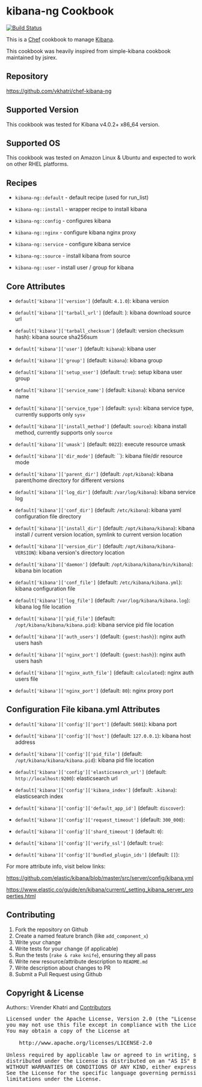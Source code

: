 kibana-ng Cookbook
================

[![Build Status](https://travis-ci.org/vkhatri/chef-kibana-ng.svg?branch=master)](https://travis-ci.org/vkhatri/chef-kibana-ng)

This is a [Chef] cookbook to manage [Kibana].

This cookbook was heavily inspired from simple-kibana cookbook maintained by jsirex.


## Repository

https://github.com/vkhatri/chef-kibana-ng


## Supported Version

This cookbook was tested for Kibana v4.0.2+ x86_64 version.


## Supported OS

This cookbook was tested on Amazon Linux & Ubuntu and expected to work on other RHEL platforms.


## Recipes

- `kibana-ng::default` - default recipe (used for run_list)

- `kibana-ng::install` - wrapper recipe to install kibana

- `kibana-ng::config` - configures kibana

- `kibana-ng::nginx` - configure kibana nginx proxy

- `kibana-ng::service` - configure kibana service

- `kibana-ng::source` - install kibana from source

- `kibana-ng::user` - install user / group for kibana


## Core Attributes


* `default['kibana']['version']` (default: `4.1.0`): kibana version

* `default['kibana']['tarball_url']` (default: ): kibana download source url

* `default['kibana']['tarball_checksum']` (default: version checksum hash): kibana source sha256sum

* `default['kibana']['user']` (default: `kibana`): kibana user

* `default['kibana']['group']` (default: `kibana`): kibana group

* `default['kibana']['setup_user']` (default: `true`): setup kibana user group

* `default['kibana']['service_name']` (default: `kibana`): kibana service name

* `default['kibana']['service_type']` (default: `sysv`): kibana service type, currently supports only `sysv`

* `default['kibana']['install_method']` (default: `source`): kibana install method, currently supports only `source`

* `default['kibana']['umask']` (default: `0022`): execute resource umask

* `default['kibana']['dir_mode']` (default: ``): kibana file/dir resource mode

* `default['kibana']['parent_dir']` (default: `/opt/kibana`): kibana parent/home directory for different versions

* `default['kibana']['log_dir']` (default: `/var/log/kibana`): kibana service log

* `default['kibana']['conf_dir']` (default: `/etc/kibana`): kibana yaml configuration file directory

* `default['kibana']['install_dir']` (default: `/opt/kibana/kibana`): kibana install / current version location, symlink to current version location

* `default['kibana']['version_dir']` (default: `/opt/kibana/kibana-VERSION`): kibana version's directory location

* `default['kibana']['daemon']` (default: `/opt/kibana/kibana/bin/kibana`): kibana bin location

* `default['kibana']['conf_file']` (default: `/etc/kibana/kibana.yml`): kibana configuration file

* `default['kibana']['log_file']` (default: `/var/log/kibana/kibana.log`): kibana log file location

* `default['kibana']['pid_file']` (default: `/opt/kibana/kibana/kibana.pid`): kibana service pid file location

* `default['kibana']['auth_users']` (default: `{guest:hash}`): nginx auth users hash

* `default['kibana']['nginx_port']` (default: `{guest:hash}`): nginx auth users hash

* `default['kibana']['nginx_auth_file']` (default: `calculated`): nginx auth users file

* `default['kibana']['nginx_port']` (default: `80`): nginx proxy port


## Configuration File kibana.yml Attributes

* `default['kibana']['config']['port']` (default: `5601`): kibana port

* `default['kibana']['config']['host']` (default: `127.0.0.1`): kibana host address

* `default['kibana']['config']['pid_file']` (default: `/opt/kibana/kibana/kibana.pid`): kibana pid file location

* `default['kibana']['config']['elasticsearch_url']` (default: `http://localhost:9200`): elasticsearch url

* `default['kibana']['config']['kibana_index']` (default: `.kibana`): elasticsearch index

* `default['kibana']['config']['default_app_id']` (default: `discover`):

* `default['kibana']['config']['request_timeout']` (default: `300_000`):

* `default['kibana']['config']['shard_timeout']` (default: `0`):

* `default['kibana']['config']['verify_ssl']` (default: `true`):

* `default['kibana']['config']['bundled_plugin_ids']` (default: `[]`):

For more attribute info, visit below links:

https://github.com/elastic/kibana/blob/master/src/server/config/kibana.yml

https://www.elastic.co/guide/en/kibana/current/_setting_kibana_server_properties.html


## Contributing

1. Fork the repository on Github
2. Create a named feature branch (like `add_component_x`)
3. Write your change
4. Write tests for your change (if applicable)
5. Run the tests (`rake & rake knife`), ensuring they all pass
6. Write new resource/attribute description to `README.md`
7. Write description about changes to PR
8. Submit a Pull Request using Github


## Copyright & License

Authors:: Virender Khatri and [Contributors]

<pre>
Licensed under the Apache License, Version 2.0 (the "License");
you may not use this file except in compliance with the License.
You may obtain a copy of the License at

    http://www.apache.org/licenses/LICENSE-2.0

Unless required by applicable law or agreed to in writing, software
distributed under the License is distributed on an "AS IS" BASIS,
WITHOUT WARRANTIES OR CONDITIONS OF ANY KIND, either express or implied.
See the License for the specific language governing permissions and
limitations under the License.
</pre>


[Chef]: https://www.chef.io/
[Kibana]: https://github.com/elastic/kibana/
[Contributors]: https://github.com/vkhatri/chef-kibana-ng/graphs/contributors
